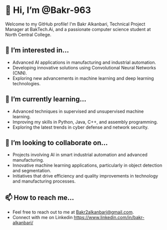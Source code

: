 # 👋 Hi, I’m @Bakr-963

Welcome to my GitHub profile! I'm Bakr Alkanbari, Technical Project Manager at BakTech.Ai, and a passionate computer science student at North Central College.

## 👀 I’m interested in...
- Advanced AI applications in manufacturing and industrial automation.
- Developing innovative solutions using Convolutional Neural Networks (CNN).
- Exploring new advancements in machine learning and deep learning technologies.

## 🌱 I’m currently learning...
- Advanced techniques in supervised and unsupervised machine learning.
- Improving my skills in Python, Java, C++, and assembly programming.
- Exploring the latest trends in cyber defense and network security.

## 💞️ I’m looking to collaborate on...
- Projects involving AI in smart industrial automation and advanced manufacturing.
- Innovative machine learning applications, particularly in object detection and segmentation.
- Initiatives that drive efficiency and quality improvements in technology and manufacturing processes.

## 📫 How to reach me...
- Feel free to reach out to me at Bakr2alkanbari@gmail.com.
- Connect with me on Linkedin https://www.linkedin.com/in/bakr-alkanbari/
